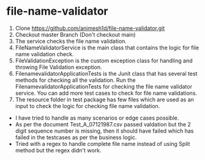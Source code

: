 # file-name-validator

1. Clone https://github.com/animesh1d/file-name-validator.git
2. Checkout master Branch (Don't checkout main)
3. The service checks the file name validation.
4. FileNameValidatorService is the main class that contains the logic for file name validation check.
5. FileValidationException is the custom exception class for handling and throwing File Validation exception.
6. FilenamevalidatorApplicationTests is the Junit class that has several test methods for checking all the validation. Run the FilenamevalidatorApplicationTests for checking the file name validator service.
   You can add more test cases to check for file name validations. 
7. The resource folder in test package has few files which are used as an input to check the logic for checking file name validation.

- I have tried to handle as many scenarios or edge cases possible.
- As per the document Test_A_07121987.csv passed valdation but the 2 digit sequence number is missing, then it should have failed which has failed in the testcases as per the business logic.
- Tried with a regex to handle complete file name instead of using Split method but the regex didn't work.
